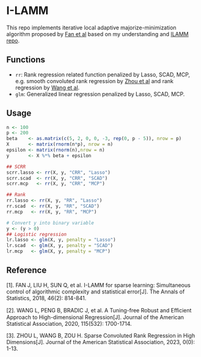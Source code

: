 # I-LAMM

This repo implements iterative local adaptive majorize-minimization algorithm proposed by [Fan et al](https://doi.org/10.1214/17-AOS1568) based on my understanding and [ILAMM repo](https://github.com/XiaoouPan/ILAMM).

## Functions

- `rr`: Rank regression related function penalized by Lasso, SCAD, MCP, e.g. smooth convoluted rank regression by [Zhou et al](https://doi.org/10.1080/01621459.2023.2202433) and rank regression by [Wang et al](https://doi.org/10.1080/01621459.2020.1840989).  
- `glm`: Generalized linear regression penalized by Lasso, SCAD, MCP.

## Usage

```r
n <- 100
p <- 200
beta    <- as.matrix(c(5, 2, 0, 0, -3, rep(0, p - 5)), nrow = p)
X       <- matrix(rnorm(n*p), nrow = n)
epsilon <- matrix(rnorm(n),nrow = n)
y       <- X %*% beta + epsilon

## SCRR
scrr.lasso <- rr(X, y, "CRR", "Lasso")
scrr.scad  <- rr(X, y, "CRR", "SCAD")
scrr.mcp   <- rr(X, y, "CRR", "MCP")

## Rank
rr.lasso <- rr(X, y, "RR", "Lasso")
rr.scad  <- rr(X, y, "RR", "SCAD")
rr.mcp   <- rr(X, y, "RR", "MCP")

# Convert y into binary variable
y <- (y > 0)
## Logistic regression
lr.lasso <- glm(X, y, penalty = "Lasso")
lr.scad  <- glm(X, y, penalty = "SCAD")
lr.mcp   <- glm(X, y, penalty = "MCP")
```

## Reference

[1]. FAN J, LIU H, SUN Q, et al. I-LAMM for sparse learning: Simultaneous control of algorithmic complexity and statistical error[J]. The Annals of Statistics, 2018, 46(2): 814-841.

[2]. WANG L, PENG B, BRADIC J, et al. A Tuning-free Robust and Eﬀicient Approach to High-dimensional Regression[J]. Journal of the American Statistical Association, 2020, 115(532): 1700-1714.

[3]. ZHOU L, WANG B, ZOU H. Sparse Convoluted Rank Regression in High Dimensions[J]. Journal of the American Statistical Association, 2023, 0(0): 1-13.
